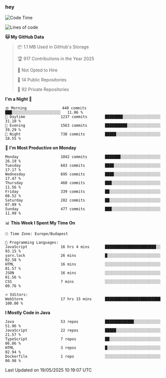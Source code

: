 ### hey

<!--START_SECTION:waka-->
![Code Time](http://img.shields.io/badge/Code%20Time-1%2C221%20hrs%2025%20mins-blue)

![Lines of code](https://img.shields.io/badge/From%20Hello%20World%20I%27ve%20Written-3.6%20million%20lines%20of%20code-blue)

**🐱 My GitHub Data** 

> 📦 1.1 MB Used in GitHub's Storage 
 > 
> 🏆 917 Contributions in the Year 2025
 > 
> 🚫 Not Opted to Hire
 > 
> 📜 14 Public Repositories 
 > 
> 🔑 92 Private Repositories 
 > 
**I'm a Night 🦉** 

```text
🌞 Morning                440 commits         ███░░░░░░░░░░░░░░░░░░░░░░   11.06 % 
🌆 Daytime                1237 commits        ████████░░░░░░░░░░░░░░░░░   31.10 % 
🌃 Evening                1563 commits        ██████████░░░░░░░░░░░░░░░   39.29 % 
🌙 Night                  738 commits         █████░░░░░░░░░░░░░░░░░░░░   18.55 % 
```
📅 **I'm Most Productive on Monday** 

```text
Monday                   1042 commits        ███████░░░░░░░░░░░░░░░░░░   26.19 % 
Tuesday                  683 commits         ████░░░░░░░░░░░░░░░░░░░░░   17.17 % 
Wednesday                695 commits         ████░░░░░░░░░░░░░░░░░░░░░   17.47 % 
Thursday                 460 commits         ███░░░░░░░░░░░░░░░░░░░░░░   11.56 % 
Friday                   339 commits         ██░░░░░░░░░░░░░░░░░░░░░░░   08.52 % 
Saturday                 282 commits         ██░░░░░░░░░░░░░░░░░░░░░░░   07.09 % 
Sunday                   477 commits         ███░░░░░░░░░░░░░░░░░░░░░░   11.99 % 
```


📊 **This Week I Spent My Time On** 

```text
🕑︎ Time Zone: Europe/Budapest

💬 Programming Languages: 
JavaScript               16 hrs 4 mins       ███████████████████████░░   93.15 % 
yarn.lock                26 mins             █░░░░░░░░░░░░░░░░░░░░░░░░   02.58 % 
HTML                     16 mins             ░░░░░░░░░░░░░░░░░░░░░░░░░   01.57 % 
JSON                     16 mins             ░░░░░░░░░░░░░░░░░░░░░░░░░   01.56 % 
CSS                      7 mins              ░░░░░░░░░░░░░░░░░░░░░░░░░   00.76 % 

🔥 Editors: 
WebStorm                 17 hrs 15 mins      █████████████████████████   100.00 % 
```

**I Mostly Code in Java** 

```text
Java                     53 repos            █████████████░░░░░░░░░░░░   51.96 % 
JavaScript               22 repos            █████░░░░░░░░░░░░░░░░░░░░   21.57 % 
TypeScript               7 repos             ██░░░░░░░░░░░░░░░░░░░░░░░   06.86 % 
HTML                     3 repos             █░░░░░░░░░░░░░░░░░░░░░░░░   02.94 % 
Dockerfile               1 repo              ░░░░░░░░░░░░░░░░░░░░░░░░░   00.98 % 
```




 Last Updated on 19/05/2025 10:19:07 UTC
<!--END_SECTION:waka-->
